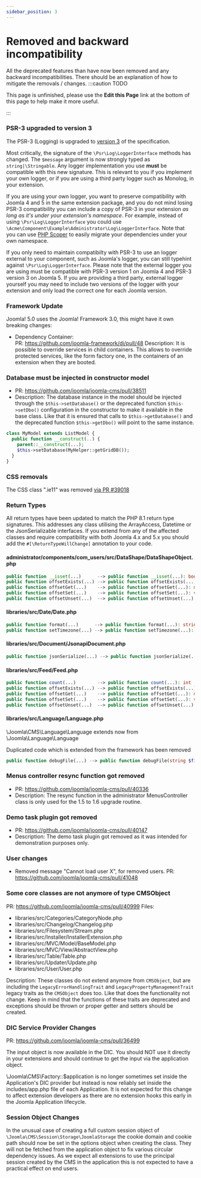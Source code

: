 ```yaml
---
sidebar_position: 3
---
```


Removed and backward incompatibility
===============
All the deprecated features than have now been removed and any backward incompatibilities.
There should be an explanation of how to mitigate the removals / changes.
:::caution TODO

This page is unfinished, please use the **Edit this Page** link at the bottom of this page to help make it more useful.

:::

### PSR-3 upgraded to version 3

The PSR-3 (Logging) is upgraded to [version 3](https://github.com/php-fig/log/tree/3.0.0) of the specification.

Most critically, the signature of the `\Psr\Log\LoggerInterface` methods has changed. The `$message` argument is now strongly typed as `string|\Stringable`. Any logger implementation you use **must** be compatible with this new signature. This is relevant to you if you implement your own logger, or if you are using a third party logger such as Monolog, in your extension.

If you are using your own logger, you want to preserve compatibility with Joomla 4 and 5 in the same extension package, and you do not mind losing PSR-3 compatibility you can include a copy of PSR-3 in your extension _as long as it's under your extension's namespace_. For example, instead of using `\Psr\Log\LoggerInterface` you could use `\Acme\Component\Example\Administrator\Log\LoggerInterface`. Note that you can use [PHP Scoper](https://github.com/humbug/php-scoper) to easily migrate your dependencies under your own namespace.

If you only need to maintain compatibilty with PSR-3 to use an logger external to your component, such as Joomla's logger, you can still typehint against `\Psr\Log\LoggerInterface`. Please note that the external logger you are using must be compatible with PSR-3 version 1 on Joomla 4 and PSR-3 version 3 on Joomla 5. If you are providing a third party, external logger yourself you may need to include two versions of the logger with your extension and only load the correct one for each Joomla version.

### Framework Update

Joomla! 5.0 uses the Joomla! Framework 3.0, this might have it own breaking changes:

- Dependency Container:  
  PR: https://github.com/joomla-framework/di/pull/48
  Description: It is possible to override services in child containers. This allows to override protected services, like the form factory one, in the containers of an extension when they are booted.


### Database must be injected in constructor model
- PR: https://github.com/joomla/joomla-cms/pull/38511
- Description: The database instance in the model should be injected through the `$this->setDatabase()` or the deprecated function `$this->setDbo()`  configuration in the constructor to make it available in the base class. Like that it is ensured that calls to `$this->getDatabase()` and the deprecated function `$this->getDbo()` will point to the same instance.

```php
class MyModel extends ListModel {
  public function __construct(..) {
    parent::__construct(...);
    $this->setDatabase(MyHelper::getGridDB());
  }
}
```

### CSS removals
The CSS class ".ie11" was removed [via PR #39018](https://github.com/joomla/joomla-cms/pull/39018)


### Return Types
All return types have been updated to match the PHP 8.1 return type signatures. This addresses any class utilising the ArrayAccess, Datetime or the JsonSerializable interfaces. If you extend from any of the affected classes and require compatibility with both Joomla 4.x and 5.x you should add the `#[\ReturnTypeWillChange]` annotation to your code.

#### administrator/components/com_users/src/DataShape/DataShapeObject.php

```php
public function __isset(...)      --> public function __isset(...): bool
public function offsetExists(...) --> public function offsetExists(...): bool
public function offsetGet(...)    --> public function offsetGet(...): mixed
public function offsetSet(...)    --> public function offsetSet(...): void
public function offsetUnset(...)  --> public function offsetUnset(...): void
```

#### libraries/src/Date/Date.php

```php
public function format(...)      --> public function format(...): string
public function setTimezone(...) --> public function setTimezone(...): \Datetime
```

#### libraries/src/Document/JsonapiDocument.php

```php
public function jsonSerialize(...) --> public function jsonSerialize(...): mixed
```

#### libraries/src/Feed/Feed.php

```php
public function count(...)        --> public function count(...): int
public function offsetExists(...) --> public function offsetExists(...): bool
public function offsetGet(...)    --> public function offsetGet(...): mixed
public function offsetSet(...)    --> public function offsetSet(...): void
public function offsetUnset(...)  --> public function offsetUnset(...): void
```

#### libraries/src/Language/Language.php

\Joomla\CMS\Language\Language extends now from \Joomla\Language\Language

Duplicated code which is extended from the framework has been removed

```php
public function debugFile(...) --> public function debugFile(string $filename): int
```

### Menus controller resync function got removed
- PR: https://github.com/joomla/joomla-cms/pull/40336
- Description: The resync function in the administrator MenusController class is only used for the 1.5 to 1.6 upgrade routine.

### Demo task plugin got removed
- PR: https://github.com/joomla/joomla-cms/pull/40147
- Description: The demo task plugin got removed as it was intended for demonstration purposes only.

### User changes
- Removed message "Cannot load user X", for removed users.  PR: https://github.com/joomla/joomla-cms/pull/41048

### Some core classes are not anymore of type CMSObject

PR: https://github.com/joomla/joomla-cms/pull/40999
Files:
- libraries/src/Categories/CategoryNode.php
- libraries/src/Changelog/Changelog.php
- libraries/src/Filesystem/Stream.php
- libraries/src/Installer/InstallerExtension.php
- libraries/src/MVC/Model/BaseModel.php
- libraries/src/MVC/View/AbstractView.php
- libraries/src/Table/Table.php
- libraries/src/Updater/Update.php
- libraries/src/User/User.php

Description: These classes do not extend anymore from `CMSObject`, but are including the `LegacyErrorHandlingTrait` and `LegacyPropertyManagementTrait` legacy traits as the `CMSObject` does too. Like that does the functionality not change. Keep in mind that the functions of these traits are deprecated and exceptions should be thrown or proper getter and setters should be created.

### DIC Service Provider Changes
PR: https://github.com/joomla/joomla-cms/pull/36499

The input object is now available in the DIC. You should NOT use it directly in your extensions and should continue to
get the input via the application object.

\Joomla\CMS\Factory::$application is no longer sometimes set inside the Application's DIC provider but instead is now
reliably set inside the includes/app.php file of each Application. It is not expected for this change to affect
extension developers as there are no extension hooks this early in the Joomla Application lifecycle.

### Session Object Changes
In the unusual case of creating a full custom session object of `\Joomla\CMS\Session\Storage\JoomlaStorage` the
cookie domain and cookie path should now be set in the options object when creating the class. They will not be fetched
from the application object to fix various circular dependency issues. As we expect all extensions to use the principal
session created by the CMS in the application this is not expected to have a practical effect on end users.
